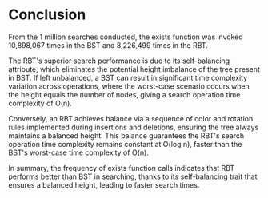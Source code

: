 # Conclusion

From the 1 million searches conducted, the exists function was invoked 10,898,067 times in the BST and 8,226,499 times in the RBT.

The RBT's superior search performance is due to its self-balancing attribute, which eliminates the potential height imbalance of the tree present in BST. If left unbalanced, a BST can result in significant time complexity variation across operations, where the worst-case scenario occurs when the height equals the number of nodes, giving a search operation time complexity of O(n).

Conversely, an RBT achieves balance via a sequence of color and rotation rules implemented during insertions and deletions, ensuring the tree always maintains a balanced height. This balance guarantees the RBT's search operation time complexity remains constant at O(log n), faster than the BST's worst-case time complexity of O(n).

In summary, the frequency of exists function calls indicates that RBT performs better than BST in searching, thanks to its self-balancing trait that ensures a balanced height, leading to faster search times.
